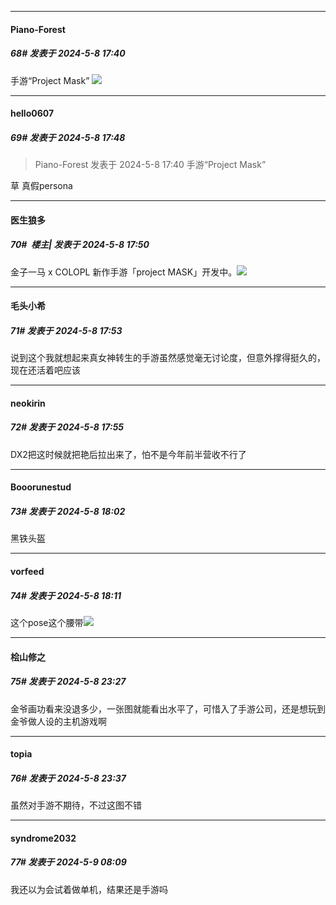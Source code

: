 ﻿
*****

####  Piano-Forest  
##### 68#       发表于 2024-5-8 17:40

手游“Project Mask”
<img src="https://p.sda1.dev/17/418f1620d279a1fbb9099dd9ec94324e/abse7-dfiqd-022.jpg" referrerpolicy="no-referrer">


*****

####  hello0607  
##### 69#       发表于 2024-5-8 17:48

<blockquote>Piano-Forest 发表于 2024-5-8 17:40
手游“Project Mask”</blockquote>
草 真假persona

*****

####  医生狼多  
##### 70#         楼主| 发表于 2024-5-8 17:50

金子一马 x COLOPL 新作手游「project MASK」开发中。 ​​​<img src="https://p.sda1.dev/17/0fba67a919e94d1313977d7112011e02/IMG_20240508_174926_960_1.jpg" referrerpolicy="no-referrer">


*****

####  毛头小希  
##### 71#       发表于 2024-5-8 17:53

说到这个我就想起来真女神转生的手游虽然感觉毫无讨论度，但意外撑得挺久的，现在还活着吧应该

*****

####  neokirin  
##### 72#       发表于 2024-5-8 17:55

DX2把这时候就把艳后拉出来了，怕不是今年前半营收不行了


*****

####  Booorunestud  
##### 73#       发表于 2024-5-8 18:02

黑铁头盔


*****

####  vorfeed  
##### 74#       发表于 2024-5-8 18:11

这个pose这个腰带<img src="https://static.saraba1st.com/image/smiley/face2017/066.png" referrerpolicy="no-referrer">


*****

####  桧山修之  
##### 75#       发表于 2024-5-8 23:27

金爷画功看来没退多少，一张图就能看出水平了，可惜入了手游公司，还是想玩到金爷做人设的主机游戏啊


*****

####  topia  
##### 76#       发表于 2024-5-8 23:37

虽然对手游不期待，不过这图不错


*****

####  syndrome2032  
##### 77#       发表于 2024-5-9 08:09

我还以为会试着做单机，结果还是手游吗

